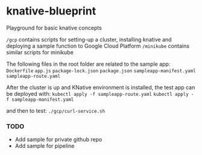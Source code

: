 # knative-blueprint
Playground for basic knative concepts

`/gcp` contains scripts for setting-up a cluster, installing knative and deploying a sample function to Google Cloud Platform
`/minikube` contains similar scripts for minikube 

The following files in the root folder are related to the sample app:
`Dockerfile`
`app.js`
`package-lock.json`
`package.json`
`sampleapp-manifest.yaml`
`sampleapp-route.yaml`

After the cluster is up and KNative environment is installed, the test app can be deployed with:
`kubectl apply -f sampleapp-route.yaml`
`kubectl apply -f sampleapp-manifest.yaml`

and then to test:
`./gcp/curl-service.sh`

### TODO
- Add sample for private github repo
- Add sample for pipeline
